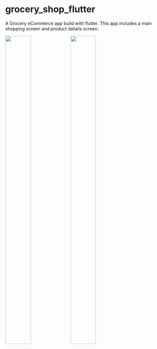 # grocery_shop_flutter

A Grocery eCommerce app build with flutter. This app includes a main shopping screen and product details screen.

<p float="left">
  <img src="(https://user-images.githubusercontent.com/48331678/94668215-727fab00-0318-11eb-88d7-ee02f4ef0628.png" width="40%" height="50%" />     
  <img src="(https://user-images.githubusercontent.com/48331678/94668220-74496e80-0318-11eb-99c4-2e8583111133.png" width="40%" height="50%" />   
</p>
